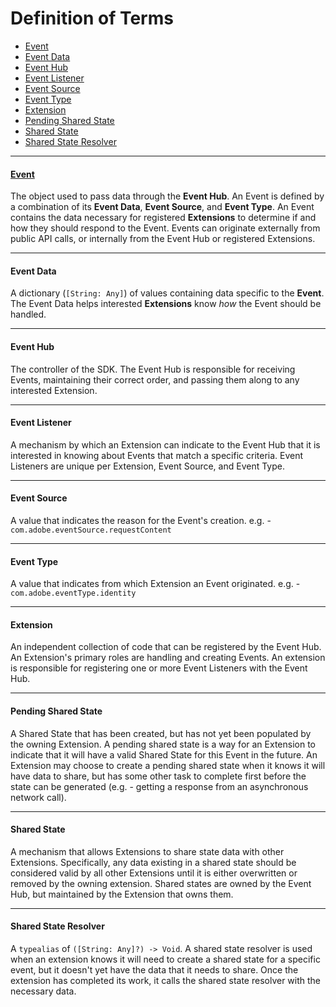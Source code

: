 # Definition of Terms

- [Event](#event)
- [Event Data](#event-data)
- [Event Hub](#event-hub)
- [Event Listener](#event-listener)
- [Event Source](#event-source)
- [Event Type](#event-type)
- [Extension](#extension)
- [Pending Shared State](#pending-shared-state)
- [Shared State](#shared-state)
- [Shared State Resolver](#shared-state-resolver)

--------------------------------------------------------------------------------
#### [Event](Event.md)

The object used to pass data through the **Event Hub**. An Event is defined by a combination of its **Event Data**, **Event Source**, and **Event Type**. An Event contains the data necessary for registered **Extensions** to determine if and how they should respond to the Event. Events can originate externally from public API calls, or internally from the Event Hub or registered Extensions.

--------------------------------------------------------------------------------
#### Event Data            

A dictionary (`[String: Any]`) of values containing data specific to the **Event**. The Event Data helps interested **Extensions** know _how_ the Event should be handled.

--------------------------------------------------------------------------------
#### Event Hub

The controller of the SDK. The Event Hub is responsible for receiving Events, maintaining their correct order, and passing them along to any interested Extension.

--------------------------------------------------------------------------------
#### Event Listener

A mechanism by which an Extension can indicate to the Event Hub that it is interested in knowing about Events that match a specific criteria. Event Listeners are unique per Extension, Event Source, and Event Type.

--------------------------------------------------------------------------------
#### Event Source

A value that indicates the reason for the Event's creation. e.g. - `com.adobe.eventSource.requestContent`

--------------------------------------------------------------------------------
#### Event Type

A value that indicates from which Extension an Event originated. e.g. - `com.adobe.eventType.identity`

--------------------------------------------------------------------------------
#### Extension

An independent collection of code that can be registered by the Event Hub. An Extension's primary roles are handling and creating Events. An extension is responsible for registering one or more Event Listeners with the Event Hub.

--------------------------------------------------------------------------------
#### Pending Shared State

A Shared State that has been created, but has not yet been populated by the owning Extension. A pending shared state is a way for an Extension to indicate that it will have a valid Shared State for this Event in the future. An Extension may choose to create a pending shared state when it knows it will have data to share, but has some other task to complete first before the state can be generated (e.g. - getting a response from an asynchronous network call).

--------------------------------------------------------------------------------
#### Shared State

A mechanism that allows Extensions to share state data with other Extensions. Specifically, any data existing in a shared state should be considered valid by all other Extensions until it is either overwritten or removed by the owning extension. Shared states are owned by the Event Hub, but maintained by the Extension that owns them.

--------------------------------------------------------------------------------
#### Shared State Resolver

A `typealias` of `([String: Any]?) -> Void`. A shared state resolver is used when an extension knows it will need to create a shared state for a specific event, but it doesn't yet have the data that it needs to share. Once the extension has completed its work, it calls the shared state resolver with the necessary data.
